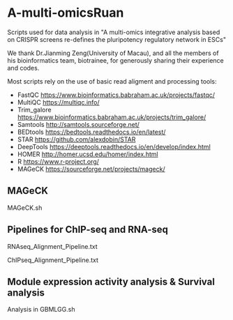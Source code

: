 # A-multi-omicsRuan
Scripts used for data analysis in "A multi-omics integrative analysis based on CRISPR screens re-defines the pluripotency regulatory network in ESCs"

We thank Dr.Jianming Zeng(University of Macau), and all the members of his bioinformatics team, biotrainee, for generously sharing their experience and codes.

Most scripts rely on the use of basic read aligment and processing tools:

- FastQC https://www.bioinformatics.babraham.ac.uk/projects/fastqc/
- MultiQC https://multiqc.info/
- Trim_galore https://www.bioinformatics.babraham.ac.uk/projects/trim_galore/
- Samtools http://samtools.sourceforge.net/
- BEDtools https://bedtools.readthedocs.io/en/latest/
- STAR https://github.com/alexdobin/STAR
- DeepTools https://deeptools.readthedocs.io/en/develop/index.html
- HOMER http://homer.ucsd.edu/homer/index.html
- R https://www.r-project.org/
- MAGeCK https://sourceforge.net/projects/mageck/

## MAGeCK

MAGeCK.sh

## Pipelines for ChIP-seq and RNA-seq

RNAseq_Alignment_Pipeline.txt

ChIPseq_Alignment_Pipeline.txt

## Module expression activity analysis & Survival analysis

Analysis in GBMLGG.sh
